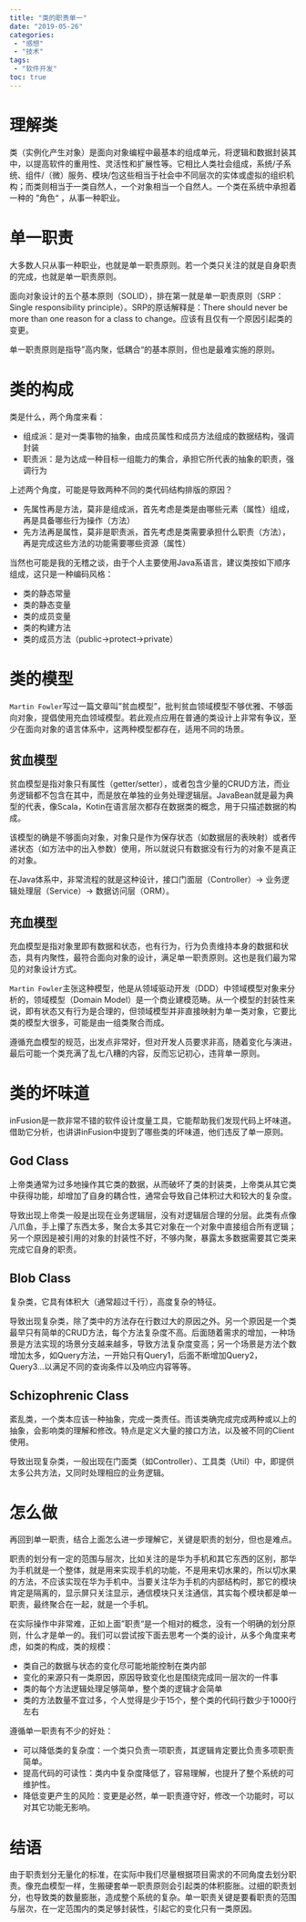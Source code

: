 ```yaml
---
title: "类的职责单一"
date: "2019-05-26"
categories:
 - "感想"
 - "技术"
tags:
 - "软件开发"
toc: true
---
```


# 理解类

类（实例化产生对象）是面向对象编程中最基本的组成单元，将逻辑和数据封装其中，以提高软件的重用性、灵活性和扩展性等。它相比人类社会组成，系统/子系统、组件/（微）服务、模块/包这些相当于社会中不同层次的实体或虚拟的组织机构；而类则相当于一类自然人，一个对象相当一个自然人。一个类在系统中承担着一种的 ”角色“ ，从事一种职业。

# 单一职责

大多数人只从事一种职业，也就是单一职责原则。若一个类只关注的就是自身职责的完成，也就是单一职责原则。

面向对象设计的五个基本原则（SOLID），排在第一就是单一职责原则（SRP：Single responsibility principle）。SRP的原话解释是：There should never be more than one reason for a class to change。应该有且仅有一个原因引起类的变更。

<!--more-->

单一职责原则是指导”高内聚，低耦合“的基本原则，但也是最难实施的原则。

# 类的构成

类是什么，两个角度来看：

 - 组成派：是对一类事物的抽象，由成员属性和成员方法组成的数据结构，强调封装
 - 职责派：是为达成一种目标一组能力的集合，承担它所代表的抽象的职责，强调行为

上述两个角度，可能是导致两种不同的类代码结构排版的原因？

 - 先属性再是方法，莫非是组成派，首先考虑是类是由哪些元素（属性）组成，再是具备哪些行为操作（方法）
 - 先方法再是属性，莫非是职责派，首先考虑是类需要承担什么职责（方法），再是完成这些方法的功能需要哪些资源（属性）

当然也可能是我的无稽之谈，由于个人主要使用Java系语言，建议类按如下顺序组成，这只是一种编码风格：

 - 类的静态常量
 - 类的静态变量
 - 类的成员变量
 - 类的构建方法
 - 类的成员方法（public->protect->private）

# 类的模型

`Martin Fowler`写过一篇文章叫”贫血模型”，批判贫血领域模型不够优雅、不够面向对象，提倡使用充血领域模型。若此观点应用在普通的类设计上非常有争议，至少在面向对象的语言体系中，这两种模型都存在，适用不同的场景。

## 贫血模型

贫血模型是指对象只有属性（getter/setter），或者包含少量的CRUD方法，而业务逻辑都不包含在其中，而是放在单独的业务处理逻辑层。JavaBean就是最为典型的代表，像Scala，Kotin在语言层次都存在数据类的概念，用于只描述数据的构成。

该模型的确是不够面向对象，对象只是作为保存状态（如数据层的表映射）或者传递状态（如方法中的出入参数）使用，所以就说只有数据没有行为的对象不是真正的对象。

在Java体系中，非常流程的就是这种设计，接口门面层（Controller）-> 业务逻辑处理层（Service）-> 数据访问层（ORM）。

## 充血模型

充血模型是指对象里即有数据和状态，也有行为，行为负责维持本身的数据和状态，具有内聚性，最符合面向对象的设计，满足单一职责原则。这也是我们最为常见的对象设计方式。

`Martin Fowler`主张这种模型，他是从领域驱动开发（DDD）中领域模型对象来分析的，领域模型（Domain Model）是一个商业建模范畴。从一个模型的封装性来说，即有状态又有行为是合理的，但领域模型并非直接映射为单一类对象，它要比类的模型大很多，可能是由一组类聚合而成。

遵循充血模型的规范，出发点非常好，但对开发人员要求非高，随着变化与演进，最后可能一个类充满了乱七八糟的内容，反而忘记初心，违背单一原则。

# 类的坏味道

inFusion是一款非常不错的软件设计度量工具，它能帮助我们发现代码上坏味道。借助它分析，也讲讲inFusion中提到了哪些类的坏味道，他们违反了单一原则。

## God Class

上帝类通常为过多地操作其它类的数据，从而破坏了类的封装类，上帝类从其它类中获得功能，却增加了自身的耦合性，通常会导致自己体积过大和较大的复杂度。

导致出现上帝类一般是出现在业务逻辑层，没有对逻辑层合理的分层。此类有点像八爪鱼，手上攥了东西太多，聚合太多其它对象在一个对象中直接组合所有逻辑；另一个原因是被引用的对象的封装性不好，不够内聚，暴露太多数据需要其它类来完成它自身的职责。

## Blob Class

复杂类，它具有体积大（通常超过千行），高度复杂的特征。

导致出现复杂类，除了类中的方法存在行数过大的原因之外。另一个原因是一个类最早只有简单的CRUD方法，每个方法复杂度不高。后面随着需求的增加，一种场景是方法实现的场景分支越来越多，导致方法复杂度变高；另一个场景是方法个数增加太多，如Query方法，一开始只有Query1，后面不断增加Query2，Query3...以满足不同的查询条件以及响应内容等等。

## Schizophrenic Class

紊乱类，一个类本应该一种抽象，完成一类责任。而该类确完成完成两种或以上的抽象，会影响类的理解和修改。特点是定义大量的接口方法，以及被不同的Client使用。

导致出现复杂类，一般出现在门面类（如Controller）、工具类（Util）中，即提供太多公共方法，又同时处理相应的业务逻辑。

# 怎么做

再回到单一职责，结合上面怎么进一步理解它，关键是职责的划分，但也是难点。

职责的划分有一定的范围与层次，比如关注的是华为手机和其它东西的区别，那华为手机就是一个整体，就是用来实现手机的功能，不是用来切水果的，所以切水果的方法，不应该实现在华为手机中。当要关注华为手机的内部结构时，那它的模块肯定是隔离的，显示屏只关注显示，通信模块只关注通信，其实每个模块都是单一职责，最终聚合在一起，就是一个手机。

在实际操作中非常难，正如上面”职责“是一个相对的概念，没有一个明确的划分原则，什么才是单一的。我们可以尝试按下面去思考一个类的设计，从多个角度来考虑，如类的构成，类的规模：

 - 类自己的数据与状态的变化尽可能地能控制在类内部
 - 变化的来源只有一类原因，原因导致变化也是围绕完成同一层次的一件事
 - 类的每个方法逻辑处理足够简单，整个类的逻辑才会简单
 - 类的方法数量不宜过多，个人觉得是少于15个，整个类的代码行数少于1000行左右

遵循单一职责有不少的好处：
 
  - 可以降低类的复杂度：一个类只负责一项职责，其逻辑肯定要比负责多项职责简单。
  - 提高代码的可读性：类内中复杂度降低了，容易理解，也提升了整个系统的可维护性。
  - 降低变更产生的风险：变更是必然，单一职责遵守好，修改一个功能时，可以对其它功能无影响。


# 结语

由于职责划分无量化的标准，在实际中我们尽量根据项目需求的不同角度去划分职责。像充血模型一样，生搬硬套单一职责原则会引起类的体积膨胀。过细的职责划分，也导致类的数量膨胀，造成整个系统的复杂。单一职责关键是要看职责的范围与层次，在一定范围内的类足够封装性，引起它的变化只有一类原因。